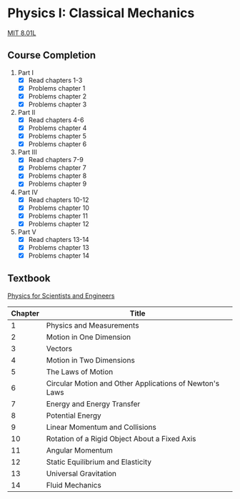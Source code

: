 # Physics I: Classical Mechanics

[MIT 8.01L](https://ocw.mit.edu/courses/physics/8-01l-physics-i-classical-mechanics-fall-2005/)

## Course Completion

1. Part I
   - [x] Read chapters 1-3
   - [x] Problems chapter 1
   - [x] Problems chapter 2
   - [x] Problems chapter 3
2. Part II
   - [x] Read chapters 4-6
   - [x] Problems chapter 4
   - [x] Problems chapter 5
   - [x] Problems chapter 6
3. Part III
   - [x] Read chapters 7-9
   - [x] Problems chapter 7
   - [x] Problems chapter 8
   - [x] Problems chapter 9
4. Part IV
   - [x] Read chapters 10-12
   - [x] Problems chapter 10
   - [x] Problems chapter 11
   - [x] Problems chapter 12
5. Part V
   - [x] Read chapters 13-14
   - [x] Problems chapter 13
   - [x] Problems chapter 14

## Textbook

[Physics for Scientists and Engineers](https://isbnsearch.org/isbn/9780534408428)

| Chapter | Title |
| ---- | ---- | 
| 1 | Physics and Measurements |
| 2 | Motion in One Dimension |
| 3 | Vectors |
| 4 | Motion in Two Dimensions |
| 5 | The Laws of Motion |
| 6 | Circular Motion and Other Applications of Newton's Laws |
| 7 | Energy and Energy Transfer |
| 8 | Potential Energy |
| 9 | Linear Momentum and Collisions |
| 10 | Rotation of a Rigid Object About a Fixed Axis |
| 11 | Angular Momentum |
| 12 | Static Equilibrium and Elasticity |
| 13 | Universal Gravitation |
| 14 | Fluid Mechanics |

